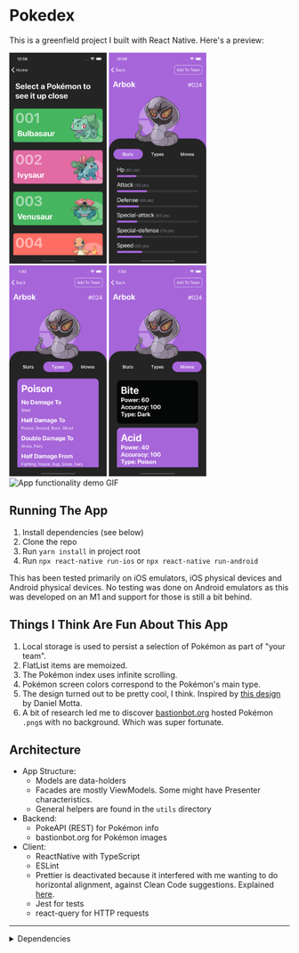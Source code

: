 # Pokedex

This is a greenfield project I built with React Native. Here's a preview:

<p float="left">
  <img src="./docs/images/indexDemo.png" alt="Pokemon index screen" width="175" height="379" />
  <img src="./docs/images/statsDemo.png" alt="Pokemon stats screen for Arbok" width="175" height="379" />
  <img src="./docs/images/typesDemo.png" alt="Pokemon types screen for Arbok" width="175" height="379" />
  <img src="./docs/images/movesDemo.png" alt="Pokemon moves screen for Arbok" width="175" height="379" />
  <img src="./docs/images/appDemo.gif" alt="App functionality demo GIF" width="216" height="384" />
</p>

## Running The App

1. Install dependencies (see below)
1. Clone the repo
1. Run `yarn install` in project root
1. Run `npx react-native run-ios` or `npx react-native run-android`

This has been tested primarily on iOS emulators, iOS physical devices and Android physical devices.
No testing was done on Android emulators as this was developed on an M1 and support for those is still a bit behind.

## Things I Think Are Fun About This App

1. Local storage is used to persist a selection of Pokémon as part of "your team".
1. FlatList items are memoized.
1. The Pokémon index uses infinite scrolling.
1. Pokémon screen colors correspond to the Pokémon's main type.
1. The design turned out to be pretty cool, I think. Inspired by [this design](https://dribbble.com/shots/15424778-Pokedex-Mobile) by Daniel Motta.
1. A bit of research led me to discover [bastionbot.org](https://bastion.traction.one/) hosted Pokémon `.png`s with no background. Which was super fortunate.

## Architecture

- App Structure:
  - Models are data-holders
  - Facades are mostly ViewModels. Some might have Presenter characteristics.
  - General helpers are found in the `utils` directory
- Backend:
  - PokeAPI (REST) for Pokémon info
  - bastionbot.org for Pokémon images
- Client:
  - ReactNative with TypeScript
  - ESLint
  - Prettier is deactivated because it interfered with me wanting to do horizontal alignment, against Clean Code suggestions. Explained <a href="./.prettierignore" target="_blank">here</a>.
  - Jest for tests
  - react-query for HTTP requests

---

<details>
  <summary>Dependencies</summary>

---

- Homebrew
- Node: `brew install node`
- Watchman: `brew install watchman`
- For iOS:
  - XCode
  - XCode Command Line Tools
  - iOS Simulator (Might come bundled with latest XCode)
  - Cocoapods
- For Android:
  - Java Development Kit
  - Android Studio
  - Android SDK
  - Android SDK Platform
  - Android Virtual Device

For specific instructions, visit React Native's [environment setup instructions](https://reactnative.dev/docs/environment-setup)

</details>
